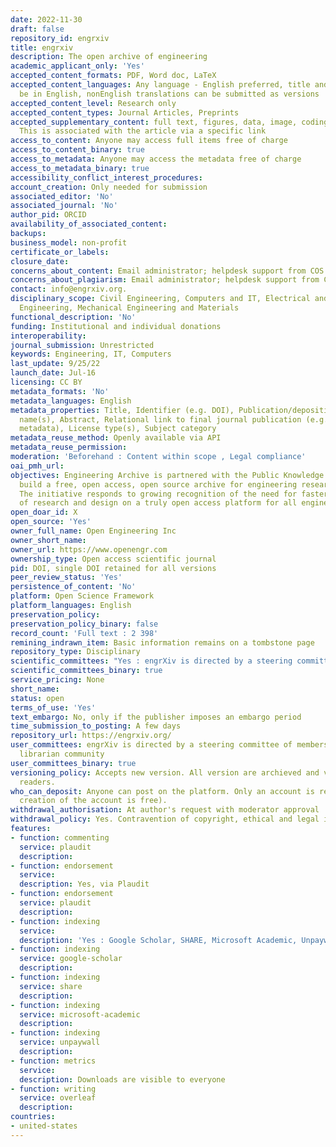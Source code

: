 ```yaml
---
date: 2022-11-30
draft: false
repository_id: engrxiv
title: engrxiv
description: The open archive of engineering
academic_applicant_only: 'Yes'
accepted_content_formats: PDF, Word doc, LaTeX
accepted_content_languages: Any language - English preferred, title and abstract must
  be in English, nonEnglish translations can be submitted as versions
accepted_content_level: Research only
accepted_content_types: Journal Articles, Preprints
accepted_supplementary_content: full text, figures, data, image, coding, analyses.
  This is associated with the article via a specific link
access_to_content: Anyone may access full items free of charge
access_to_content_binary: true
access_to_metadata: Anyone may access the metadata free of charge
access_to_metadata_binary: true
accessibility_conflict_interest_procedures:
account_creation: Only needed for submission
associated_editor: 'No'
associated_journal: 'No'
author_pid: ORCID
availability_of_associated_content:
backups:
business_model: non-profit
certificate_or_labels:
closure_date:
concerns_about_content: Email administrator; helpdesk support from COS
concerns_about_plagiarism: Email administrator; helpdesk support from COS
contact: info@engrxiv.org.
disciplinary_scope: Civil Engineering, Computers and IT, Electrical and Electronic
  Engineering, Mechanical Engineering and Materials
functional_description: 'No'
funding: Institutional and individual donations
interoperability:
journal_submission: Unrestricted
keywords: Engineering, IT, Computers
last_update: 9/25/22
launch_date: Jul-16
licensing: CC BY
metadata_formats: 'No'
metadata_languages: English
metadata_properties: Title, Identifier (e.g. DOI), Publication/deposition date, Author
  name(s), Abstract, Relational link to final journal publication (e.g. in crossref
  metadata), License type(s), Subject category
metadata_reuse_method: Openly available via API
metadata_reuse_permission:
moderation: 'Beforehand : Content within scope , Legal compliance'
oai_pmh_url:
objectives: Engineering Archive is partnered with the Public Knowledge Project to
  build a free, open access, open source archive for engineering research and design.
  The initiative responds to growing recognition of the need for faster, open sharing
  of research and design on a truly open access platform for all engineering disciplines
open_doar_id: X
open_source: 'Yes'
owner_full_name: Open Engineering Inc
owner_short_name:
owner_url: https://www.openengr.com
ownership_type: Open access scientific journal
pid: DOI, single DOI retained for all versions
peer_review_status: 'Yes'
persistence_of_content: 'No'
platform: Open Science Framework
platform_languages: English
preservation_policy:
preservation_policy_binary: false
record_count: 'Full text : 2 398'
remining_indrawn_item: Basic information remains on a tombstone page
repository_type: Disciplinary
scientific_committees: "Yes : engrXiv is directed by a steering committee of engineers.\n\n"
scientific_committees_binary: true
service_pricing: None
short_name:
status: open
terms_of_use: 'Yes'
text_embargo: No, only if the publisher imposes an embargo period
time_submission_to_posting: A few days
repository_url: https://engrxiv.org/
user_committees: engrXiv is directed by a steering committee of members of the engineering
  librarian community
user_committees_binary: true
versioning_policy: Accepts new version. All version are archieved and visible for
  readers.
who_can_deposit: Anyone can post on the platform. Only an account is required ( The
  creation of the account is free).
withdrawal_authorisation: At author's request with moderator approval
withdrawal_policy: Yes. Contravention of copyright, ethical and legal issues
features:
- function: commenting
  service: plaudit
  description:
- function: endorsement
  service:
  description: Yes, via Plaudit
- function: endorsement
  service: plaudit
  description:
- function: indexing
  service:
  description: 'Yes : Google Scholar, SHARE, Microsoft Academic, Unpaywall'
- function: indexing
  service: google-scholar
  description:
- function: indexing
  service: share
  description:
- function: indexing
  service: microsoft-academic
  description:
- function: indexing
  service: unpaywall
  description:
- function: metrics
  service:
  description: Downloads are visible to everyone
- function: writing
  service: overleaf
  description:
countries:
- united-states
---
```



